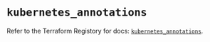 # `kubernetes_annotations`

Refer to the Terraform Registory for docs: [`kubernetes_annotations`](https://registry.terraform.io/providers/hashicorp/kubernetes/2.25.2/docs/resources/annotations).
